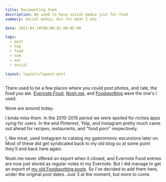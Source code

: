 ```yaml
---
title: Documenting food
description: We used to have social media just for food
summary: Social media, but for what I ate

date: 2021-04-28T00:00:01.00-05:00

tags:
  - post
  - tag
  - food
  - nom
  - eat
  - social

layout: layouts/layout-post
---
```

There used to be a few places where you could post photos, and rate, the food you ate. [Evernote Food](https://usefyi.com/evernote-food/ "Article on FYI"), [Nosh.me](https://mashable.com/2011/07/14/nosh-me/ "2011 article on Mashable.com"), and [Foodspotting](https://readwrite.com/2011/08/10/foodspotting_spikes_to_1_million_users_in_18_month/ "2011 article on ReadWrite.com") were the one's I used.

None are around today.

I kinda miss them. In the 2010-2015 period we were spoiled for niches apps vying for users. In the end Pinterest, Yelp, and Instagram pretty much came out ahead for recipes, restaurants, and "food porn" respectively.

I, like most, used Instagram to catalog my gastronomic excursions later on. Most of these did get syndicated back to my old blog so at some point they'll end back here again. 

Nosh.me never offered an export when it closed, and Evernote Food entries are now just stored as regular notes in my Evernote. But I did manage to get an export of [my old Foodspotting posts](/tags/foodspotting/ ""). So I've decided to add them here, under the original post dates. Just 3 at the moment, but more to come.


